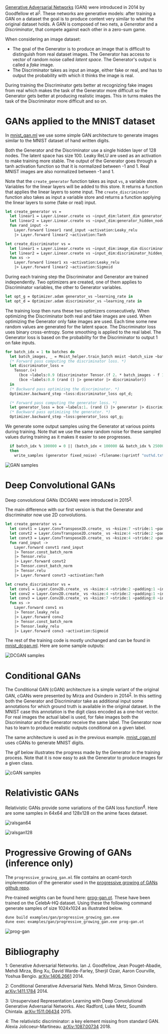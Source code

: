 [Generative Adversarial Networks](https://en.wikipedia.org/wiki/Generative_adversarial_network)
(GAN) were introduced in 2014 by Goodfellow et al<sup>[1](#bib1)</sup>. 
These networks are generative models: after training a GAN on a dataset the goal
is to produce content very similar to what the original dataset holds.
A GAN is composed of two nets, a *Generator* and a *Discriminator*, that compete
against each other in a zero-sum game.

When considering an image dataset:

* The goal of the Generator is to produce an image that is difficult to
  distinguish from real dataset images. The Generator has access to vector of
  random noise called *latent space*. The Generator's output is called
  a *fake* image.
* The Discriminator takes as input an image, either fake or real, and has to
  output the probability with which it thinks the image is real.

During training the Discriminator gets better at recognizing fake images from
real which makes the task of the Generator more difficult so the Generator gets
better at producing realistic images. This in turns makes the task of the
Discriminator more difficult and so on.

# GANs applied to the MNIST dataset

In [mnist_gan.ml](https://github.com/LaurentMazare/ocaml-torch/tree/master/examples/gan/mnist_gan.ml)
we use some simple GAN architecture to generate images similar to the MNIST dataset of hand written
digits.

Both the Generator and the Discriminator use a single hidden layer of 128 nodes.
The latent space has size 100. Leaky ReLU are used as an activation to make training more stable.
The output of the Generator goes through a tanh activation function so that it is normalized
between -1 and 1. Real MNIST images are also normalized between -1 and 1.

Note that the `create_generator` function takes as input `vs`, a variable store. Variables
for the linear layers will be added to this store. It returns a function that applies
the linear layers to some input.
The `create_discriminator` function also takes as input a variable store
and returns a function applying the linear layers to some (fake or real) input.

```ocaml
let create_generator vs =
  let linear1 = Layer.Linear.create vs ~input_dim:latent_dim generator_hidden_nodes in
  let linear2 = Layer.Linear.create vs ~input_dim:generator_hidden_nodes image_dim in
  fun rand_input ->
    Layer.forward linear1 rand_input ~activation:Leaky_relu
    |> Layer.forward linear2 ~activation:Tanh

let create_discriminator vs =
  let linear1 = Layer.Linear.create vs ~input_dim:image_dim discriminator_hidden_nodes in
  let linear2 = Layer.Linear.create vs ~input_dim:discriminator_hidden_nodes 1 in
  fun xs ->
    Layer.forward linear1 xs ~activation:Leaky_relu
    |> Layer.forward linear2 ~activation:Sigmoid
```

During each training step the Discriminator and Generator are trained independently.
Two optimizers are created, one of them applies to Discriminator variables, the
other to Generator variables.

```ocaml
let opt_g = Optimizer.adam generator_vs ~learning_rate in
let opt_d = Optimizer.adam discriminator_vs ~learning_rate in
```

The training loop then runs these two optimizers consecutively.
When optimizing the Discriminator both real and fake images are used. When
optimizing the Generator only fake images are used.
Each time some new random values are generated for the latent space.
The Discriminator loss uses binary cross-entropy. Some smoothing is applied to the real label.
The Generator loss is based on the probability for the Discriminator to output 1 on
fake inputs.

```ocaml
for batch_idx = 1 to batches do
  let batch_images, _ = Mnist_helper.train_batch mnist ~batch_size ~batch_idx in
  (* Forward pass computing the discriminator loss. *)
  let discriminator_loss =
    Tensor.(+)
      (bce ~labels:0.9 (discriminator Tensor.(f 2. * batch_images - f 1.)))
      (bce ~labels:0.0 (rand () |> generator |> discriminator))
  in
  (* Backward pass optimizing the discriminator. *)
  Optimizer.backward_step ~loss:discriminator_loss opt_d;

  (* Forward pass computing the generator loss. *)
  let generator_loss = bce ~labels:1. (rand () |> generator |> discriminator) in
  (* Backward pass optimizing the generator. *)
  Optimizer.backward_step ~loss:generator_loss opt_g;
```

We generate some output samples using the Generator at various points during
training.  Note that we use the same random noise for these sampled values
during training as it makes it easier to see progresses.

```ocaml
  if batch_idx % 100000 = 0 || (batch_idx < 100000 && batch_idx % 25000 = 0)
  then
    write_samples (generator fixed_noise) ~filename:(sprintf "out%d.txt" batch_idx)
```

![GAN samples](output_mnist_gan.gif)

# Deep Convolutional GANs

Deep convolutional GANs (DCGAN) were introduced in 2015<sup>[3](#bib3)</sup>.

The main difference with our first version is that the Generator and
discriminator now use 2D convolutions.

```ocaml
let create_generator vs =
  let convt1 = Layer.ConvTranspose2D.create_ vs ~ksize:7 ~stride:1 ~padding:0 ~input_dim:100 64 in
  let convt2 = Layer.ConvTranspose2D.create_ vs ~ksize:4 ~stride:2 ~padding:1 ~input_dim:64 32 in
  let convt3 = Layer.ConvTranspose2D.create_ vs ~ksize:4 ~stride:2 ~padding:1 ~input_dim:32 1 in
  fun rand_input ->
    Layer.forward convt1 rand_input
    |> Tensor.const_batch_norm
    |> Tensor.relu
    |> Layer.forward convt2
    |> Tensor.const_batch_norm
    |> Tensor.relu
    |> Layer.forward convt3 ~activation:Tanh

let create_discriminator vs =
  let conv1 = Layer.Conv2D.create_ vs ~ksize:4 ~stride:2 ~padding:1 ~input_dim:1 32 in
  let conv2 = Layer.Conv2D.create_ vs ~ksize:4 ~stride:2 ~padding:1 ~input_dim:32 64 in
  let conv3 = Layer.Conv2D.create_ vs ~ksize:7 ~stride:1 ~padding:0 ~input_dim:64 1 in
  fun xs ->
    Layer.forward conv1 xs
    |> Tensor.leaky_relu
    |> Layer.forward conv2
    |> Tensor.const_batch_norm
    |> Tensor.leaky_relu
    |> Layer.forward conv3 ~activation:Sigmoid
```

The rest of the training code is mostly unchanged and can be found in
[mnist_dcgan.ml](https://github.com/LaurentMazare/ocaml-torch/tree/master/examples/gan/mnist_dcgan.ml).
Here are some sample outputs:

![DCGAN samples](output_mnist_dcgan.gif)

# Conditional GANs

The Conditional GAN (cGAN) architecture is a simple variant of the original
GAN, cGANs were presented by Mirza and Osindero in 2014<sup>[2](#bib2)</sup>.
In this setting both the Generator and Discriminator take as additional input
some annotations for which ground truth is available in the original dataset.
In the MNIST case this annotation is the digit class encoded as a one-hot
vector. For real images the actual label is used, for fake images both the
Discriminator and the Generator receive the same label. The Generator now has
to learn to produce realistic outputs conditional on a given label.

The same architecture is used as in the previous example.
[mnist_cgan.ml](https://github.com/LaurentMazare/ocaml-torch/tree/master/examples/gan/mnist_cgan.ml)
uses cGANs to generate MNIST digits.

The gif below illustrates the progress made by the Generator in the training
process. Note that it is now easy to ask the Generator to produce images for
a given class.

![cGAN samples](output_mnist_cgan.gif)

# Relativistic GANs
Relativistic GANs provide some variations of the GAN loss function<sup>[4](#bib4)</sup>. 
Here are some samples in 64x64 and 128x128 on the anime faces dataset.

![ralsgan64](samples/ralsgan-anime-64.png)

![ralsgan128](samples/ralsgan-anime-128.png)

# Progressive Growing of GANs (inference only)

The `progressive_growing_gan.ml` file contains an ocaml-torch implementation
of the generator used in the [progressive growing of GANs github repo](https://github.com/tkarras/progressive_growing_of_gans).

Pre-trained weights can be found here: [prog-gan.ot](https://github.com/LaurentMazare/ocaml-torch/releases/download/v0.1-unstable/prog-gan.ot).
These have been trained on the CelebA-HQ dataset. Using these
the following command generate samples of size 1024x1024 as illustrated below.

```bash
dune build examples/gan/progressive_growing_gan.exe
dune exec examples/gan/progressive_growing_gan.exe prog-gan.ot
```

![prog-gan](samples/prog-gan1.jpg)

# Bibliography
<a name="bib1">1</a>: 
Generative Adversarial Networks.
Ian J. Goodfellow, Jean Pouget-Abadie, Mehdi Mirza, Bing Xu, David Warde-Farley, Sherjil Ozair, Aaron Courville, Yoshua Bengio.
[arXiv:1406.2661](https://arxiv.org/abs/1406.2661) 2014.

<a name="bib2">2</a>: 
Conditional Generative Adversarial Nets.
Mehdi Mirza, Simon Osindero.
[arXiv:1411.1784](https://arxiv.org/abs/1411.1784) 2014.

<a name="bib3">3</a>: 
Unsupervised Representation Learning with Deep Convolutional Generative Adversarial Networks.
Alec Radford, Luke Metz, Soumith Chintala.
[arXiv:1511.06434](https://arxiv.org/abs/1511.06434) 2015.

<a name="bib4">4</a>: 
The relativistic discriminator: a key element missing from standard GAN.
Alexia Jolicoeur-Martineau.
[arXiv:1087.00734](https://arxiv.org/abs/1807.00734) 2018.
